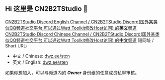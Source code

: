 ## Hi 这里是 CN2B2TStudio 👋


[CN2B2TStudio Discord English Channel / CN2B2TStudio Discord(国外某类似QQ频道社交平台 可以通过Watt Toolkit修改Host访问) 的**英文**频道](https://discord.gg/Zjfj83pxyc)[CN2B2TStudio Discord Chinese Channel / CN2B2TStudio Discord(国外某类似QQ频道社交平台 可以通过Watt Toolkit修改Host访问) 的**中文**频道](https://discord.gg/w473CyZbCN)
短网址 / Short URL: 
- 中文 / Chinese: [dwz.ee/stcn](https://dwz.ee/stcn)
- 英文 / English: [dwz.ee/sten](https://dwz.ee/sten)

如果你想加入，可以与频道内的 ***Owner*** 身份组的任意成员私聊审核。
